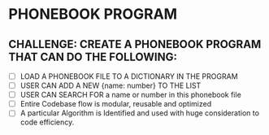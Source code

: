 # PHONEBOOK PROGRAM

## CHALLENGE: CREATE A PHONEBOOK PROGRAM THAT CAN DO THE FOLLOWING:
- [ ] LOAD A PHONEBOOK FILE TO A DICTIONARY IN THE PROGRAM
- [ ] USER CAN ADD A NEW {name: number} TO THE LIST
- [ ] USER CAN SEARCH FOR a name or number in this phonebook file
- [ ] Entire Codebase flow is modular, reusable and optimized
- [ ] A particular Algorithm is Identified and used with huge consideration to code efficiency.